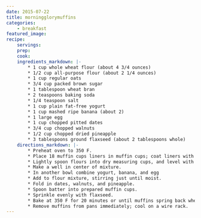 ```yaml
---
date: 2015-07-22
title: morningglorymuffins
categories:
    - breakfast
featured_image: 
recipe:
    servings: 
    prep: 
    cook: 
    ingredients_markdown: |-
        * 1 cup whole wheat flour (about 4 3/4 ounces)
        * 1/2 cup all-purpose flour (about 2 1/4 ounces)
        * 1 cup regular oats
        * 3/4 cup packed brown sugar
        * 1 tablespoon wheat bran
        * 2 teaspoons baking soda
        * 1/4 teaspoon salt
        * 1 cup plain fat-free yogurt
        * 1 cup mashed ripe banana (about 2)
        * 1 large egg
        * 1 cup chopped pitted dates
        * 3/4 cup chopped walnuts
        * 1/2 cup chopped dried pineapple
        * 3 tablespoons ground flaxseed (about 2 tablespoons whole)
    directions_markdown: |-
        * Preheat oven to 350 F.
        * Place 18 muffin cups liners in muffin cups; coat liners with cooking spray.
        * Lightly spoon flours into dry measuring cups, and level with a knife. Combine flours and next 5 ingredients (through salt) in a large bowl; stir with a whisk.
        * Make a well in center of mixture.
        * In another bowl combine yogurt, banana, and egg
        * Add to flour mixture, stirring just until moist.
        * Fold in dates, walnuts, and pineapple.
        * Spoon batter into prepared muffin cups.
        * Sprinkle evenly with flaxseed.
        * Bake at 350 F for 20 minutes or until muffins spring back when touched lightly in center.
        * Remove muffins from pans immediately; cool on a wire rack.
---
```

